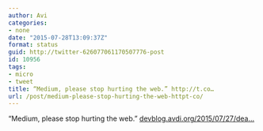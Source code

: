 ```yaml
---
author: Avi
categories:
- none
date: "2015-07-28T13:09:37Z"
format: status
guid: http://twitter-626077061170507776-post
id: 10956
tags:
- micro
- tweet
title: “Medium, please stop hurting the web.” http://t.co…
url: /post/medium-please-stop-hurting-the-web-httpt-co/
---
```

“Medium, please stop hurting the web.” [devblog.avdi.org/2015/07/27/dea…](http://devblog.avdi.org/2015/07/27/dear-medium-please-stop-hurting-the-web/)